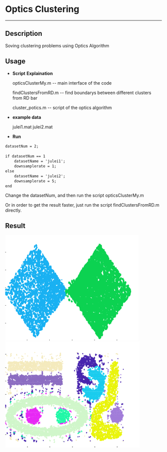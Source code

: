 # Optics Clustering 

---
## Description
Soving clustering problems using Optics Algorithm
## Usage
- **Script** **Explaination**

    opticsClusterMy.m -- main interface of the code
    
    findClustersFromRD.m -- find boundarys between different clusters from RD bar
    
    cluster_potics.m -- script of the optics algorithm
- **example data**
    
    julei1.mat julei2.mat
- **Run**
    
```
datasetNum = 2;

if datasetNum == 1
    datasetName = 'julei1';
    downsamplerate = 1;
else
    datasetName = 'julei2';
    downsamplerate = 5;
end

```
   Change the datasetNum, and then run the script opticsClusterMy.m 
   
   Or in order to get the result faster, just run the script findClustersFromRD.m directly.
   
##    Result
![image](https://github.com/DemingWang/optics-cluster/blob/master/julei1.png) ![image](https://github.com/DemingWang/optics-cluster/blob/master/julei2.png)

